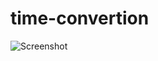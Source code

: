 # time-convertion

![Screenshot](https://user-images.githubusercontent.com/43465830/102657064-94fec300-41a7-11eb-8c82-b503b16ae660.PNG)
